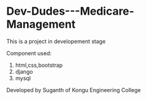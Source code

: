 # Dev-Dudes---Medicare-Management

This is a project in developement stage

Component used:
1. html,css,bootstrap
2. django
3. mysql

Developed by Suganth of Kongu Engineering College
